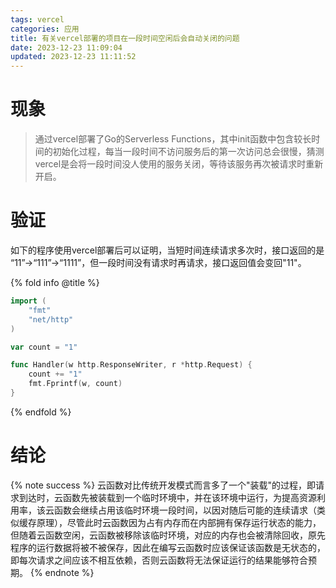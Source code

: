 ```yaml
---
tags: vercel
categories: 应用
title: 有关vercel部署的项目在一段时间空闲后会自动关闭的问题
date: 2023-12-23 11:09:04
updated: 2023-12-23 11:11:52
---
```

# 现象
>通过vercel部署了Go的Serverless Functions，其中init函数中包含较长时间的初始化过程，每当一段时间不访问服务后的第一次访问总会很慢，猜测vercel是会将一段时间没人使用的服务关闭，等待该服务再次被请求时重新开启。

# 验证
如下的程序使用vercel部署后可以证明，当短时间连续请求多次时，接口返回的是 “11”->“111”->“1111”，但一段时间没有请求时再请求，接口返回值会变回"11"。

{% fold info @title %}
``` go
import (
    "fmt"
    "net/http"
)

var count = "1"

func Handler(w http.ResponseWriter, r *http.Request) {
    count += "1"
    fmt.Fprintf(w, count)
}
```
{% endfold %}

# 结论

{% note success %}
云函数对比传统开发模式而言多了一个"装载"的过程，即请求到达时，云函数先被装载到一个临时环境中，并在该环境中运行，为提高资源利用率，该云函数会继续占用该临时环境一段时间，以因对随后可能的连续请求（类似缓存原理），尽管此时云函数因为占有内存而在内部拥有保存运行状态的能力，但随着云函数空闲，云函数被移除该临时环境，对应的内存也会被清除回收，原先程序的运行数据将被不被保存，因此在编写云函数时应该保证该函数是无状态的，即每次请求之间应该不相互依赖，否则云函数将无法保证运行的结果能够符合预期。
{% endnote %}

